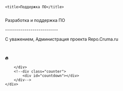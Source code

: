 <!DOCTYPE html>
<html lang="ru">
<head>
    <meta http-equiv="Content-Type" content="text/html; charset=UTF-8">
    <title>HotHarbor INC</title>
    <meta name="google-site-verification" content="" />
    <meta name='yandex-verification' content='' />
    <meta name="msvalidate.01" content="" />
    <meta property="og:site_name" content="HotHarbor INC">
    <meta property="og:title" content="HotHarbor INC">
    <meta name="viewport" content="width=device-width, initial-scale=1.0"/>
        <meta charset="utf-8">
    <meta name="description" content="">
    <link href="/img/favicon.png" rel="shortcut icon" type="image/x-icon">
            <link rel="stylesheet" href="/css/main.css?x=3" type="text/css" media="screen">
            <link rel="stylesheet" href="/css/homepage.css?x=1?x=3" type="text/css" media="screen">
            <link rel="stylesheet" href="/css/my.css?x=3" type="text/css" media="screen">
        <link rel="stylesheet" href="/css/colorbox.css?x1" type="text/css" media="screen">
    <link rel="stylesheet" href="/css/drawer.css?x1" type="text/css" media="screen">
</head>
<!DOCTYPE html>
<html lang="ru">

<head>
    <meta charset="utf-8">	
	<link href="https://mmo.hotharbor.online/style.css" rel="stylesheet">
	<link rel="stylesheet" href="https://mmo.hotharbor.online/assets/css/styles.css" />
    <link rel="stylesheet" href="https://mmo.hotharbor.online/assets/countdown/jquery.countdown.css" />

    <title>Поддержка ПО</title>
</head>

<body>
<div class="main">
	<div class="box">
		<div class="head">
<p><img class="logo" src="https://hotharbor.ru/wp-content/uploads/2020/10/cooltext365800589193322.png" alt="" /></p>	
<p> Разработка и поддержка ПО    </p>	
<p> --------------------------- </p>
<p>С уважением, Администрация проекта Repo.Cruma.ru</p>
<br>
<p><strong>🔥</strong></p>

		</div>
		<!--div class="counter">
			<div id="countdown"></div>
		</div-->
	</div>
</div>
		<script src="https://repojs.hotharbor.ru/ajax/?libs/jquery/3.5.1/jquery.min.js"></script>
		<script src="https://mmo.hotharbor.online/assets/countdown/jquery.countdown.js"></script>
		<script src="https://mmo.hotharbor.online/assets/js/script.js"></script>


</body>
</html>
